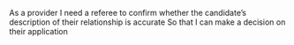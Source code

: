As a provider
I need a referee to confirm whether the candidate’s description of their relationship is accurate
So that I can make a decision on their application
